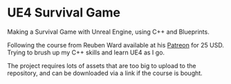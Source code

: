 # UE4 Survival Game
Making a Survival Game with Unreal Engine, using C++ and Blueprints.

Following the course from Reuben Ward available at his [Patreon](https://www.patreon.com/reubenward/posts) for 25 USD. Trying to brush up my C++ skills and learn UE4 as I go.

The project requires lots of assets that are too big to upload to the repository, and can be downloaded via a link if the course is bought.

